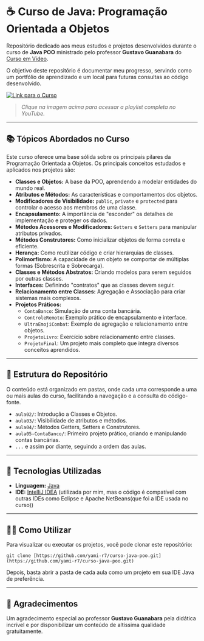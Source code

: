 # ☕ Curso de Java: Programação Orientada a Objetos

Repositório dedicado aos meus estudos e projetos desenvolvidos durante o curso de **Java POO** ministrado pelo professor **Gustavo Guanabara** do [Curso em Vídeo](https://www.cursoemvideo.com/).

O objetivo deste repositório é documentar meu progresso, servindo como um portfólio de aprendizado e um local para futuras consultas ao código desenvolvido.

[![Link para o Curso](https://img.youtube.com/vi/KlIL63MeyMY/maxresdefault.jpg)](https://www.youtube.com/playlist?list=PLHz_AreHm4dkqe2aR0tQK74m8SFe-aGsY)
> *Clique na imagem acima para acessar a playlist completa no YouTube.*

---

## 📚 Tópicos Abordados no Curso

Este curso oferece uma base sólida sobre os principais pilares da Programação Orientada a Objetos. Os principais conceitos estudados e aplicados nos projetos são:

* **Classes e Objetos:** A base da POO, aprendendo a modelar entidades do mundo real.
* **Atributos e Métodos:** As características e comportamentos dos objetos.
* **Modificadores de Visibilidade:** `public`, `private` e `protected` para controlar o acesso aos membros de uma classe.
* **Encapsulamento:** A importância de "esconder" os detalhes de implementação e proteger os dados.
* **Métodos Acessores e Modificadores:** `Getters` e `Setters` para manipular atributos privados.
* **Métodos Construtores:** Como inicializar objetos de forma correta e eficiente.
* **Herança:** Como reutilizar código e criar hierarquias de classes.
* **Polimorfismo:** A capacidade de um objeto se comportar de múltiplas formas (Sobrescrita e Sobrecarga).
* **Classes e Métodos Abstratos:** Criando modelos para serem seguidos por outras classes.
* **Interfaces:** Definindo "contratos" que as classes devem seguir.
* **Relacionamento entre Classes:** Agregação e Associação para criar sistemas mais complexos.
* **Projetos Práticos:**
    * `ContaBanco`: Simulação de uma conta bancária.
    * `ControleRemoto`: Exemplo prático de encapsulamento e interface.
    * `UltraEmojiCombat`: Exemplo de agregação e relacionamento entre objetos.
    * `ProjetoLivro`: Exercício sobre relacionamento entre classes.
    * `ProjetoFinal`: Um projeto mais completo que integra diversos conceitos aprendidos.

---

## 📁 Estrutura do Repositório

O conteúdo está organizado em pastas, onde cada uma corresponde a uma ou mais aulas do curso, facilitando a navegação e a consulta do código-fonte.

* `aula02/`: Introdução a Classes e Objetos.
* `aula03/`: Visibilidade de atributos e métodos.
* `aula04/`: Métodos Getters, Setters e Construtores.
* `aula05-ContaBanco/`: Primeiro projeto prático, criando e manipulando contas bancárias.
* `...` e assim por diante, seguindo a ordem das aulas.

---

## 🚀 Tecnologias Utilizadas

* **Linguagem:** [Java](https://www.java.com/)
* **IDE:** [IntelliJ IDEA](https://www.jetbrains.com/pt-br/idea/) (utilizada por mim, mas o código é compatível com outras IDEs como Eclipse e Apache NetBeans(que foi a IDE usada no curso))

---

## 👨‍💻 Como Utilizar

Para visualizar ou executar os projetos, você pode clonar este repositório:

```
git clone [https://github.com/yami-r7/curso-java-poo.git](https://github.com/yami-r7/curso-java-poo.git)
```

Depois, basta abrir a pasta de cada aula como um projeto em sua IDE Java de preferência.

---

## 🙏 Agradecimentos

Um agradecimento especial ao professor **Gustavo Guanabara** pela didática incrível e por disponibilizar um conteúdo de altíssima qualidade gratuitamente.
